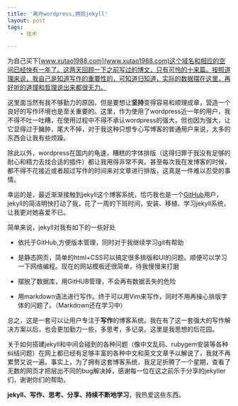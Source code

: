 ```yaml
---
title: '离开wordpress,拥抱jekyll' 
layout: post
tags:
    - 技术

---
```


为自己买下[www.xutao1988.com](www.xutao1988.com)这个域名和相应的空间已经快有一年了。这两天回顾一下之前写过的博文，只有可怜的十来篇。按照道理来说，我自己是知道写作的重要性的，可知道归知道，实际的数据摆在这里，再好听的道理和哲理说出来都很无力。

这里面当然有我不够勤力的原因，但是要想让**坚持**变得容易和顺理成章，营造一个良好的写作环境也是至关重要的。这里，作为使用了wordpress近一年的用户，我不得不吐一吐糟，在使用过程中不得不承认wordpress的强大，但也因为强大，让它显得过于臃肿，尾大不掉，对于我这种只想专心写博客的普通用户来说，太多的东西会让我有些烦躁。

除此以外，wordpress在国内的龟速，糟糕的字体排版（这得归罪于我没有足够的耐心和精力去找合适的插件）都让我用得非常不爽。甚至每次我在发博客的时候，都不得不花接近或者超过写作的时间来对文章进行排版，这真是一件难以忍受的事情。

幸运的是，最近渐渐接触到jekyll这个博客系统，恰巧我也是一个[GitHub](http://www.github.com/)用户，jekyll的简洁明快打动了我，花了一周的下班时间，安装、移植、学习jekyll系统，让我更对她喜爱不已。

简单来说，jekyll对我有如下的一些好处

* 依托于GitHub,方便版本管理，同时对于我继续学习git有帮助

* 是静态网页，简单的html+CSS可以搞定很多排版和UI的问题。顺便可以学习一下网络编程。现在的网站模板还很简单，待我慢慢来打磨

* 摆脱了数据库，用GitHUB管理，不会再有数据丢失的危险

* 用markdown语法进行写作。终于可以用Vim来写作，同时不用再操心排版字体的问题了。（Markdown还在学习中）

总之，这是一套可以让用户专注于**写作**的博客系统。我在有了这一套强大的写作解决方案以后，也会更加勤力一些，多思考，多记录。这里是我思想的后花园。

关于如何搭建jekyll和中间会碰到的各种问题（像中文乱码、rubygem安装等各种纠结问题）在网上都已经有足够丰富的各种中文和英文文章予以解说了，我就不再累赘又说一遍。事实上，为了拥有这套博客系统，我足足折腾了一个星期，查看了无数的网页才把层出不同的bug解决掉，感谢每一位在这之前乐于分享的jekyller们，谢谢你们的帮助。

**jekyll、写作、思考、分享、持续不断地学习**，我热爱这些东西。

